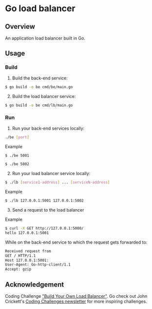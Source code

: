 # Go load balancer

## Overview

An application load balancer built in Go.

## Usage

### Build

1. Build the back-end service:
```bash
$ go build -o be cmd/be/main.go
```

2. Build the load balancer service:
```bash
$ go build -o be cmd/lb/main.go
```

### Run

1. Run your back-end services locally:
```bash
./be [port]
```

Example
```bash
$ ./be 5001
```
```bash
$ ./be 5002
```


2. Run your load balancer service locally:
```bash
$ ./lb [service1-address] ... [serviceN-address]
```

Example

```bash
$ ./lb 127.0.0.1:5001 127.0.0.1:5002
```

3. Send a request to the load balancer

Example
```bash
$ curl -X GET http://127.0.0.1:5000/
hello 127.0.0.1:5001
```
While on the back-end service to which the request gets forwarded to:

```bash
Received request from 
GET / HTTP/1.1
Host 127.0.0.1:5001:
User-Agent: Go-http-client/1.1
Accept: gzip
```

## Acknowledgement

Coding Challenge ["Build Your Own Load Balancer"](https://codingchallenges.fyi/challenges/challenge-load-balancer). Go check out John Crickett's [Coding Challenges newsletter](https://codingchallenges.fyi/) for more inspiring challenges.

